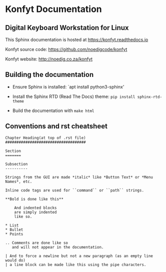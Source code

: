 Konfyt Documentation
====================
Digital Keyboard Workstation for Linux
--------------------------------------

This Sphinx documentation is hosted at https://konfyt.readthedocs.io

Konfyt source code: https://github.com/noedigcode/konfyt

Konfyt website: http://noedig.co.za/konfyt


Building the documentation
--------------------------

- Ensure Sphinx is installed: `apt install python3-sphinx'

- Install the Sphinx RTD (Read The Docs) theme: `pip install sphinx-rtd-theme`

- Build the documentation with `make html`


Conventions and rst cheatsheet
------------------------------

```
Chapter Heading(at top of .rst file)
####################################

Section
=======

Subsection
----------

Strings from the GUI are made *italic* like *Button Text* or *Menu Names*, etc.

Inline code tags are used for ``command`` or ``path`` strings.

**Bold is done like this**

    And indented blocks
    are simply indented
    like so.

* List
* Bullet
* Points

.. Comments are done like so
   and will not appear in the documentation.

| And to force a newline but not a new paragraph (as an empty line would do)
| a line block can be made like this using the pipe characters.


```
